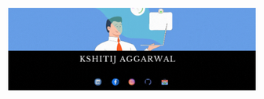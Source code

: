 <!-- ### Hi there 👋 -->

<p align = "center"> <img src = "https://github.com/kshitijaggarwal1/kshitijaggarwal1/blob/main/Banner.gif" alt = "Kshitij's Github Banner"> </p>

<!-- ![Kshitij's GitHub Banner(./assets/GitHubHeader.png)](https://github.com/kshitijaggarwal1/kshitijaggarwal1/blob/main/Banner.gif) -->
<!--
**kshitijaggarwal1/kshitijaggarwal1** is a ✨ _special_ ✨ repository because its `README.md` (this file) appears on your GitHub profile.

Here are some ideas to get you started:

- 🔭 I’m currently working on ...
- 🌱 I’m currently learning ...
- 👯 I’m looking to collaborate on ...
- 🤔 I’m looking for help with ...
- 💬 Ask me about ...
- 📫 How to reach me: ...
- 😄 Pronouns: ...
- ⚡ Fun fact: ...
-->
